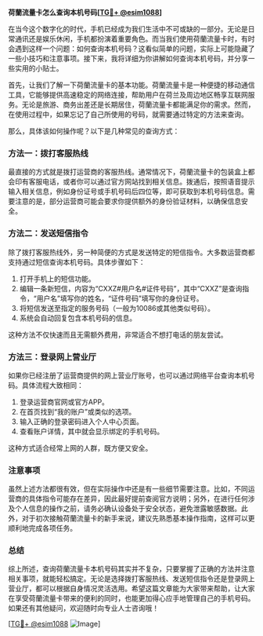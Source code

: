**荷蘭流量卡怎么查询本机号码[[TG💪+ @esim1088](https://t.me/s/esim1088)]**

在当今这个数字化的时代，手机已经成为我们生活中不可或缺的一部分。无论是日常通讯还是娱乐休闲，手机都扮演着重要角色。而当我们使用荷蘭流量卡时，有时会遇到这样一个问题：如何查询本机号码？这看似简单的问题，实际上可能隐藏了一些小技巧和注意事项。接下来，我将详细为你讲解如何查询本机号码，并分享一些实用的小贴士。

首先，让我们了解一下荷蘭流量卡的基本功能。荷蘭流量卡是一种便捷的移动通信工具，它能够提供高速稳定的网络连接，帮助用户在荷兰及周边地区畅享互联网服务。无论是旅游、商务出差还是长期居住，荷蘭流量卡都能满足你的需求。然而，在使用过程中，如果忘记了自己所使用的号码，就需要通过特定的方法来查询。

那么，具体该如何操作呢？以下是几种常见的查询方式：

### 方法一：拨打客服热线

最直接的方式就是拨打运营商的客服热线。通常情况下，荷蘭流量卡的包装盒上都会印有客服电话，或者你可以通过官方网站找到相关信息。拨通后，按照语音提示输入相关信息，例如身份证号或手机号码后四位等，即可获取到本机号码信息。需要注意的是，部分运营商可能会要求你提供额外的身份验证材料，以确保信息安全。

### 方法二：发送短信指令

除了拨打客服热线外，另一种简便的方式是发送特定的短信指令。大多数运营商都支持通过短信查询本机号码。具体步骤如下：
1. 打开手机上的短信功能。
2. 编辑一条新短信，内容为“CXXZ#用户名#证件号码”，其中“CXXZ”是查询指令，“用户名”填写你的姓名，“证件号码”填写你的身份证号。
3. 将短信发送至指定的服务号码（一般为10086或其他类似号码）。
4. 系统会自动回复包含本机号码的信息。

这种方法不仅快速而且无需额外费用，非常适合不想打电话的朋友尝试。

### 方法三：登录网上营业厅

如果你已经注册了运营商提供的网上营业厅账号，也可以通过网络平台查询本机号码。具体流程大致相同：
1. 登录运营商官网或官方APP。
2. 在首页找到“我的账户”或类似的选项。
3. 输入正确的登录密码进入个人中心页面。
4. 查看账户详情，其中就会显示绑定的手机号码。

这种方式适合经常上网的人群，既方便又安全。

### 注意事项

虽然上述方法都很有效，但在实际操作中还是有一些细节需要注意。比如，不同运营商的具体指令可能存在差异，因此最好提前查阅官方说明；另外，在进行任何涉及个人信息的操作之前，请务必确认设备处于安全状态，避免泄露敏感数据。此外，对于初次接触荷蘭流量卡的新手来说，建议先熟悉基本操作指南，这样可以更顺利地完成各项任务。

### 总结

综上所述，查询荷蘭流量卡本机号码其实并不复杂，只要掌握了正确的方法并注意相关事项，就能轻松搞定。无论是选择拨打客服热线、发送短信指令还是登录网上营业厅，都可以根据自身情况灵活选用。希望这篇文章能为大家带来帮助，让大家在享受荷蘭流量卡带来的便利的同时，也能更加得心应手地管理自己的手机号码。如果还有其他疑问，欢迎随时向专业人士咨询哦！

[[TG💪+ @esim1088](https://t.me/s/esim1088) ![Image](https://i.postimg.cc/4NQfJmqS/Snipaste-2025-05-13-00-14-12.png)]